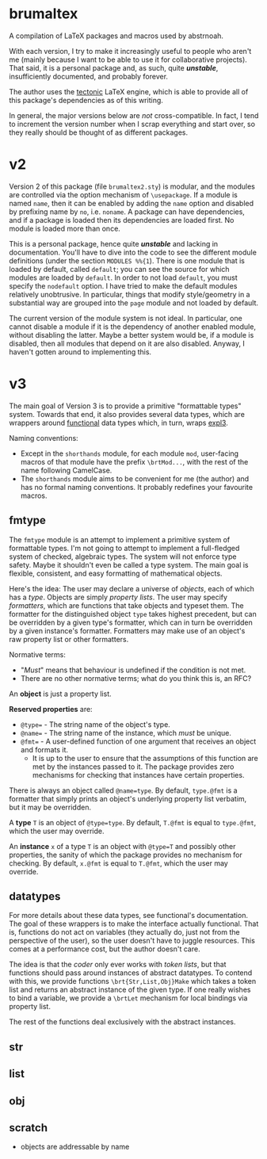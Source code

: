 brumaltex
=========

A compilation of LaTeX packages and macros used by abstrnoah.

With each version, I try to make it increasingly useful to people who aren't me
(mainly because I want to be able to use it for collaborative projects). That
said, it is a personal package and, as such, quite ___unstable___,
insufficiently documented, and probably forever.

The author uses the
[tectonic](https://github.com/tectonic-typesetting/tectonic/) LaTeX engine,
which is able to provide all of this package's dependencies as of this writing.

In general, the major versions below are _not_ cross-compatible. In fact, I tend
to increment the version number when I scrap everything and start over, so they
really should be thought of as different packages.

# v2

Version 2 of this package (file `brumaltex2.sty`) is modular, and the modules
are controlled via the option mechanism of `\usepackage`. If a module is named
`name`, then it can be enabled by adding the `name` option and disabled by
prefixing name by `no`, i.e. `noname`. A package can have dependencies, and if a
package is loaded then its dependencies are loaded first. No module is loaded
more than once.

This is a personal package, hence quite ___unstable___ and lacking in
documentation. You'll have to dive into the code to see the different module
definitions (under the section `MODULES %%{1`). There is one module that is
loaded by default, called `default`; you can see the source for which modules
are loaded by `default`. In order to not load `default`, you must specify the
`nodefault` option. I have tried to make the default modules relatively
unobtrusive. In particular, things that modify style/geometry in a substantial
way are grouped into the `page` module and not loaded by default.

The current version of the module system is not ideal. In particular, one cannot
disable a module if it is the dependency of another enabled module, without
disabling the latter. Maybe a better system would be, if a module is disabled,
then all modules that depend on it are also disabled. Anyway, I haven't gotten
around to implementing this.

# v3

The main goal of Version 3 is to provide a primitive "formattable types" system.
Towards that end, it also provides several data types, which are wrappers around
[functional](https://ctan.org/pkg/functional) data types which, in turn, wraps
[expl3](https://www.ctan.org/pkg/expl3).

Naming conventions:
* Except in the `shorthands` module, for each module `mod`, user-facing macros
  of that module have the prefix `\brtMod...`, with the rest of the name
  following CamelCase.
* The `shorthands` module aims to be convenient for me (the author) and has no
  formal naming conventions. It probably redefines your favourite macros.

## fmtype

The `fmtype` module is an attempt to implement a primitive system of formattable
types. I'm not going to attempt to implement a full-fledged system of checked,
algebraic types. The system will not enforce type safety. Maybe it shouldn't
even be called a type system. The main goal is flexible, consistent, and easy
formatting of mathematical objects.

Here's the idea: The user may declare a universe of _objects_, each of which has
a _type_. Objects are simply _property lists_. The user may specify
_formatters_, which are functions that take objects and typeset them. The
formatter for the distinguished object `type` takes highest precedent, but can
be overridden by a given type's formatter, which can in turn be overridden by a
given instance's formatter. Formatters may make use of an object's raw property
list or other formatters.

Normative terms:
* "_Must_" means that behaviour is undefined if the condition is not met.
* There are no other normative terms; what do you think this is, an RFC?

An __object__ is just a property list.

__Reserved properties__ are:
* `@type=` - The string name of the object's type.
* `@name=` - The string name of the instance, which _must_ be unique.
* `@fmt=` - A user-defined function of one argument that receives an object and
  formats it.
    * It is up to the user to ensure that the assumptions of this function are
      met by the instances passed to it. The package provides zero mechanisms
      for checking that instances have certain properties.

There is always an object called `@name=type`. By default, `type.@fmt` is a
formatter that simply prints an object's underlying property list verbatim, but
it may be overridden.

A __type__ `T` is an object of `@type=type`. By default, `T.@fmt` is equal to
`type.@fmt`, which the user may override.

An __instance__ `x` of a type `T` is an object with `@type=T` and possibly other
properties, the sanity of which the package provides no mechanism for checking.
By default, `x.@fmt` is equal to `T.@fmt`, which the user may override.

## datatypes

For more details about these data types, see functional's documentation. The
goal of these wrappers is to make the interface actually functional. That is,
functions do not act on variables (they actually do, just not from the
perspective of the user), so the user doesn't have to juggle resources. This
comes at a performance cost, but the author doesn't care.

The idea is that the _coder_ only ever works with _token lists_, but that
functions should pass around instances of abstract datatypes. To contend with
this, we provide functions `\brt{Str,List,Obj}Make` which takes a token list and
returns an abstract instance of the given type. If one really wishes to bind a
variable, we provide a `\brtLet` mechanism for local bindings via property list.

The rest of the functions deal
exclusively with the abstract instances.

## str



## list

## obj


## scratch
* objects are addressable by name

